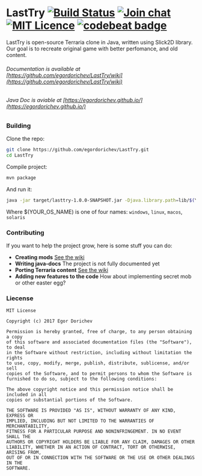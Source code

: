 # LastTry [![Build Status](https://travis-ci.org/egordorichev/LastTry.svg?branch=master)](https://travis-ci.org/egordorichev/LastTry) [![Join chat](https://img.shields.io/gitter/room/nwjs/nw.js.svg)](https://gitter.im/last-try/Lobby) [![MIT Licence](https://badges.frapsoft.com/os/mit/mit.svg?v=103)](https://opensource.org/licenses/mit-license.php) [![codebeat badge](https://codebeat.co/badges/c73aeb14-9175-433f-87a0-423bf12d1cc4)](https://codebeat.co/projects/github-com-egordorichev-lasttry-master)
LastTry is open-source Terraria clone in Java, written using Slick2D library.
Our goal is to recreate original game with better perfomance, and old content.

###### Documentation is available at [https://github.com/egordorichev/LastTry/wiki](https://github.com/egordorichev/LastTry/wiki)

###### Java Doc is aviable at [https://egordorichev.github.io/](https://egordorichev.github.io/)

### Building

Clone the repo:

```bash
git clone https://github.com/egordorichev/LastTry.git
cd LastTry
```

Compile project:

```bash
mvn package
```

And run it:

```bash
java -jar target/lasttry-1.0.0-SNAPSHOT.jar -Djava.library.path=lib/$(YOUR_OS_NAME)/
```

Where $(YOUR_OS_NAME) is one of four names: `windows`, `linux`, `macos`, `solaris`

### Contributing

If you want to help the project grow, here is some stuff you can do:

 * **Creating mods** [See the wiki](https://github.com/egordorichev/LastTry/wiki/Modding)
 * **Writing java-docs** The project is not fully documented yet
 * **Porting Terraria content** [See the wiki](https://github.com/egordorichev/LastTry/wiki/Porting-Terraria-Content)
 * **Adding new features to the code** How about implementing secret mob or other easter egg? 

### Liecense

```
MIT License

Copyright (c) 2017 Egor Dorichev

Permission is hereby granted, free of charge, to any person obtaining a copy
of this software and associated documentation files (the "Software"), to deal
in the Software without restriction, including without limitation the rights
to use, copy, modify, merge, publish, distribute, sublicense, and/or sell
copies of the Software, and to permit persons to whom the Software is
furnished to do so, subject to the following conditions:

The above copyright notice and this permission notice shall be included in all
copies or substantial portions of the Software.

THE SOFTWARE IS PROVIDED "AS IS", WITHOUT WARRANTY OF ANY KIND, EXPRESS OR
IMPLIED, INCLUDING BUT NOT LIMITED TO THE WARRANTIES OF MERCHANTABILITY,
FITNESS FOR A PARTICULAR PURPOSE AND NONINFRINGEMENT. IN NO EVENT SHALL THE
AUTHORS OR COPYRIGHT HOLDERS BE LIABLE FOR ANY CLAIM, DAMAGES OR OTHER
LIABILITY, WHETHER IN AN ACTION OF CONTRACT, TORT OR OTHERWISE, ARISING FROM,
OUT OF OR IN CONNECTION WITH THE SOFTWARE OR THE USE OR OTHER DEALINGS IN THE
SOFTWARE.
```
